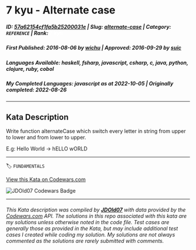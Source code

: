 # 7 kyu - Alternate case

##### **ID**: [57a62154cf1fa5b25200031e](https://www.codewars.com/kata/57a62154cf1fa5b25200031e) | **Slug**: [alternate-case](https://www.codewars.com/kata/57a62154cf1fa5b25200031e) | **Category**: `REFERENCE` | **Rank**: <span style="color:white">7 kyu</span>

##### **First Published**: 2016-08-06 ***by*** [wichu](https://www.codewars.com/users/wichu) | **Approved**: 2016-09-29 ***by*** [suic](https://www.codewars.com/users/suic)

##### **Languages Available**: haskell, fsharp, javascript, csharp, c, java, python, clojure, ruby, cobol

##### **My Completed Languages**: javascript ***as at*** 2022-10-05 | **Originally completed**: 2022-08-26

---

## Kata Description


Write function alternateCase which switch every letter in string from upper to lower and from lower to upper.

E.g: Hello World -> hELLO wORLD

---


🏷 `FUNDAMENTALS`


[View this Kata on Codewars.com](https://www.codewars.com/kata/57a62154cf1fa5b25200031e)

![](https://www.codewars.com/users/jdold07/badges/large "JDOld07 Codewars Badge")

---

###### *This Kata description was compiled by [**JDOld07**](https://tpstech.dev) with data provided by the [Codewars.com](https://www.codewars.com) API.  The solutions in this repo associated with this kata are my solutions unless otherwise noted in the code file.  Test cases are generally those as provided in the Kata, but may include additional test cases I created while coding my solution.  My solutions are not always commented as the solutions are rarely submitted with comments.*
